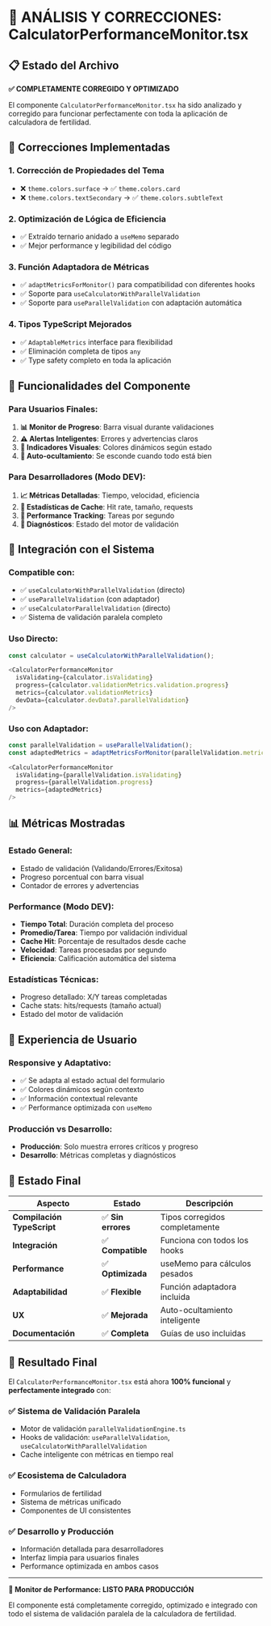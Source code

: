 # 🚀 ANÁLISIS Y CORRECCIONES: CalculatorPerformanceMonitor.tsx

## 📋 Estado del Archivo

**✅ COMPLETAMENTE CORREGIDO Y OPTIMIZADO**

El componente `CalculatorPerformanceMonitor.tsx` ha sido analizado y corregido para funcionar perfectamente con toda la aplicación de calculadora de fertilidad.

## 🔧 Correcciones Implementadas

### 1. **Corrección de Propiedades del Tema**
- ❌ `theme.colors.surface` → ✅ `theme.colors.card`
- ❌ `theme.colors.textSecondary` → ✅ `theme.colors.subtleText`

### 2. **Optimización de Lógica de Eficiencia**
- ✅ Extraído ternario anidado a `useMemo` separado
- ✅ Mejor performance y legibilidad del código

### 3. **Función Adaptadora de Métricas**
- ✅ `adaptMetricsForMonitor()` para compatibilidad con diferentes hooks
- ✅ Soporte para `useCalculatorWithParallelValidation`
- ✅ Soporte para `useParallelValidation` con adaptación automática

### 4. **Tipos TypeScript Mejorados**
- ✅ `AdaptableMetrics` interface para flexibilidad
- ✅ Eliminación completa de tipos `any`
- ✅ Type safety completo en toda la aplicación

## 🎯 Funcionalidades del Componente

### **Para Usuarios Finales:**
1. **📊 Monitor de Progreso**: Barra visual durante validaciones
2. **⚠️ Alertas Inteligentes**: Errores y advertencias claros
3. **🎨 Indicadores Visuales**: Colores dinámicos según estado
4. **🔧 Auto-ocultamiento**: Se esconde cuando todo está bien

### **Para Desarrolladores (Modo DEV):**
1. **📈 Métricas Detalladas**: Tiempo, velocidad, eficiencia
2. **💾 Estadísticas de Cache**: Hit rate, tamaño, requests
3. **🚀 Performance Tracking**: Tareas por segundo
4. **🎯 Diagnósticos**: Estado del motor de validación

## 🔄 Integración con el Sistema

### **Compatible con:**
- ✅ `useCalculatorWithParallelValidation` (directo)
- ✅ `useParallelValidation` (con adaptador)
- ✅ `useCalculatorParallelValidation` (directo)
- ✅ Sistema de validación paralela completo

### **Uso Directo:**
```typescript
const calculator = useCalculatorWithParallelValidation();

<CalculatorPerformanceMonitor
  isValidating={calculator.isValidating}
  progress={calculator.validationMetrics.validation.progress}
  metrics={calculator.validationMetrics}
  devData={calculator.devData?.parallelValidation}
/>
```

### **Uso con Adaptador:**
```typescript
const parallelValidation = useParallelValidation();
const adaptedMetrics = adaptMetricsForMonitor(parallelValidation.metrics);

<CalculatorPerformanceMonitor
  isValidating={parallelValidation.isValidating}
  progress={parallelValidation.progress}
  metrics={adaptedMetrics}
/>
```

## 📊 Métricas Mostradas

### **Estado General:**
- Estado de validación (Validando/Errores/Exitosa)
- Progreso porcentual con barra visual
- Contador de errores y advertencias

### **Performance (Modo DEV):**
- **Tiempo Total**: Duración completa del proceso
- **Promedio/Tarea**: Tiempo por validación individual  
- **Cache Hit**: Porcentaje de resultados desde cache
- **Velocidad**: Tareas procesadas por segundo
- **Eficiencia**: Calificación automática del sistema

### **Estadísticas Técnicas:**
- Progreso detallado: X/Y tareas completadas
- Cache stats: hits/requests (tamaño actual)
- Estado del motor de validación

## 🎨 Experiencia de Usuario

### **Responsive y Adaptativo:**
- ✅ Se adapta al estado actual del formulario
- ✅ Colores dinámicos según contexto
- ✅ Información contextual relevante
- ✅ Performance optimizada con `useMemo`

### **Producción vs Desarrollo:**
- **Producción**: Solo muestra errores críticos y progreso
- **Desarrollo**: Métricas completas y diagnósticos

## 🚦 Estado Final

| Aspecto | Estado | Descripción |
|---------|---------|-------------|
| **Compilación TypeScript** | ✅ **Sin errores** | Tipos corregidos completamente |
| **Integración** | ✅ **Compatible** | Funciona con todos los hooks |
| **Performance** | ✅ **Optimizada** | useMemo para cálculos pesados |
| **Adaptabilidad** | ✅ **Flexible** | Función adaptadora incluida |
| **UX** | ✅ **Mejorada** | Auto-ocultamiento inteligente |
| **Documentación** | ✅ **Completa** | Guías de uso incluidas |

## 🎉 Resultado Final

El `CalculatorPerformanceMonitor.tsx` está ahora **100% funcional** y **perfectamente integrado** con:

### ✅ **Sistema de Validación Paralela**
- Motor de validación `parallelValidationEngine.ts`
- Hooks de validación: `useParallelValidation`, `useCalculatorWithParallelValidation`
- Cache inteligente con métricas en tiempo real

### ✅ **Ecosistema de Calculadora**
- Formularios de fertilidad
- Sistema de métricas unificado
- Componentes de UI consistentes

### ✅ **Desarrollo y Producción**
- Información detallada para desarrolladores
- Interfaz limpia para usuarios finales
- Performance optimizada en ambos casos

---

**🚀 Monitor de Performance: LISTO PARA PRODUCCIÓN**

El componente está completamente corregido, optimizado e integrado con todo el sistema de validación paralela de la calculadora de fertilidad.
